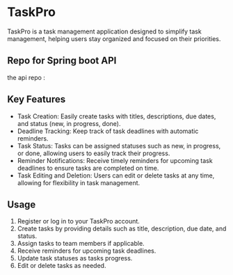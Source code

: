 # TaskPro
TaskPro is a task management application designed to simplify task management, helping users stay organized and focused on their priorities.

## Repo for Spring boot API
the api repo : 

## Key Features
- Task Creation: Easily create tasks with titles, descriptions, due dates, and status (new, in progress, done).
- Deadline Tracking: Keep track of task deadlines with automatic reminders.
- Task Status: Tasks can be assigned statuses such as new, in progress, or done, allowing users to easily track their progress.
- Reminder Notifications: Receive timely reminders for upcoming task deadlines to ensure tasks are completed on time.
- Task Editing and Deletion: Users can edit or delete tasks at any time, allowing for flexibility in task management.


## Usage
1. Register or log in to your TaskPro account.
2. Create tasks by providing details such as title, description, due date, and status.
3. Assign tasks to team members if applicable.
4. Receive reminders for upcoming task deadlines.
5. Update task statuses as tasks progress.
6. Edit or delete tasks as needed.


